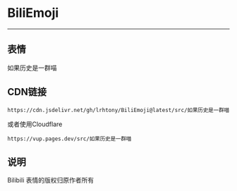 # BiliEmoji
---
## 表情
如果历史是一群喵
## CDN链接
```
https://cdn.jsdelivr.net/gh/lrhtony/BiliEmoji@latest/src/如果历史是一群喵
```
或者使用Cloudflare
```
https://vup.pages.dev/src/如果历史是一群喵
```
## 说明
Bilibili 表情的版权归原作者所有
